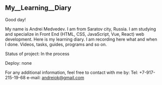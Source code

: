 ## My__Learning__Diary

Good day!

My name is Andrei Medvedev. I am from Saratov city, Russia.
I am studying and specialize in Front End (HTML, CSS, JavaScript, Vue, React)
web development.
Here is my learning diary. I am recording here what and when I done.
Videos, tasks, guides, programs and so on.

Status of project: In the process

Deploy: none

For any additional information, feel free to contact with me by:
Tel: +7-917-215-19-68
e-mail: andreiok@gmail.com
